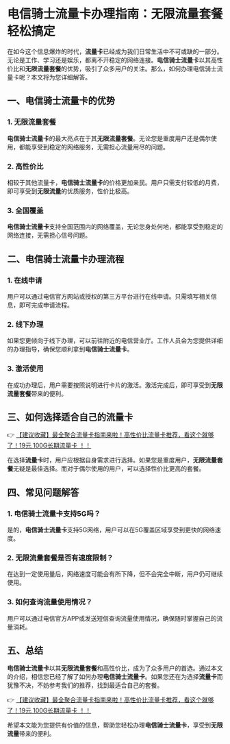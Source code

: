 # 电信骑士流量卡办理指南：无限流量套餐轻松搞定

在如今这个信息爆炸的时代，**流量卡**已经成为我们日常生活中不可或缺的一部分。无论是工作、学习还是娱乐，都离不开稳定的网络连接。**电信骑士流量卡**以其高性价比和**无限流量套餐**的优势，吸引了众多用户的关注。那么，如何办理电信骑士流量卡呢？本文将为您详细解答。

## 一、电信骑士流量卡的优势

### 1. 无限流量套餐
**电信骑士流量卡**的最大亮点在于其**无限流量套餐**。无论您是重度用户还是偶尔使用，都能享受到稳定的网络服务，无需担心流量用尽的问题。

### 2. 高性价比
相较于其他流量卡，**电信骑士流量卡**的价格更加亲民。用户只需支付较低的月费，即可享受到**无限流量**的优质服务，性价比极高。

### 3. 全国覆盖
**电信骑士流量卡**支持全国范围内的网络覆盖，无论您身处何地，都能享受到稳定的网络连接，无需担心信号问题。

## 二、电信骑士流量卡办理流程

### 1. 在线申请
用户可以通过电信官方网站或授权的第三方平台进行在线申请。只需填写相关信息，即可完成申请流程。

### 2. 线下办理
如果您更倾向于线下办理，可以前往附近的电信营业厅。工作人员会为您提供详细的办理指导，确保您顺利拿到**电信骑士流量卡**。

### 3. 激活使用
在成功办理后，用户需要按照说明进行卡片的激活。激活完成后，即可享受到**无限流量套餐**带来的便利。

## 三、如何选择适合自己的流量卡

👉 [【建议收藏】最全聚合流量卡指南来啦！高性价比流量卡推荐，看这个就够了！19元 100G长期流量卡 ！！](https://bit.ly/Liuliangka)

在选择**流量卡**时，用户应根据自身需求进行选择。如果您是重度用户，**无限流量套餐**无疑是最佳选择。而对于偶尔使用的用户，可以选择性价比更高的套餐。

## 四、常见问题解答

### 1. 电信骑士流量卡支持5G吗？
是的，**电信骑士流量卡**支持5G网络，用户可以在5G覆盖区域享受到更快的网络速度。

### 2. 无限流量套餐是否有速度限制？
在达到一定使用量后，网络速度可能会有所下降，但不会完全中断，用户仍可继续使用。

### 3. 如何查询流量使用情况？
用户可以通过电信官方APP或发送短信查询流量使用情况，确保随时掌握自己的流量消耗。

## 五、总结

**电信骑士流量卡**以其**无限流量套餐**和高性价比，成为了众多用户的首选。通过本文的介绍，相信您已经了解了如何办理**电信骑士流量卡**。如果您还在为选择**流量卡**而犹豫不决，不妨参考我们的推荐，找到最适合自己的套餐。

👉 [【建议收藏】最全聚合流量卡指南来啦！高性价比流量卡推荐，看这个就够了！19元 100G长期流量卡 ！！](https://bit.ly/Liuliangka)

希望本文能为您提供有价值的信息，帮助您轻松办理**电信骑士流量卡**，享受到**无限流量**带来的便利。